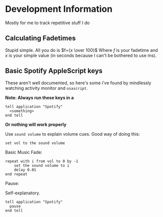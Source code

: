 # Development Information

Mostly for me to track repetitive stuff I do

## Calculating Fadetimes 

Stupid simple. All you do is $f={x \over 100}$ Where $f$ is your fadetime and $x$ is your simple value (in seconds because I can't be bothered to use ms).

## Basic Spotify AppleScript keys

These aren't well documented, so here's some i've found by mindlessly watching activity monitor and `osascript`.

**Note: Always run these keys in a**
```applescript
tell application "Spotify"
  <something>
end tell
```
**Or nothing will work properly**

Use `sound volume` to explain volume cues. Good way of doing this:
```applescript
set vol to the sound volume
```

Basic Music Fade:
```applescript
repeat with i from vol to 0 by -1
    set the sound volume to i
    delay 0.01
end repeat
```

Pause:

Self-explanatory.
```applescript
tell application "Spotify"
  pause
end tell
```

